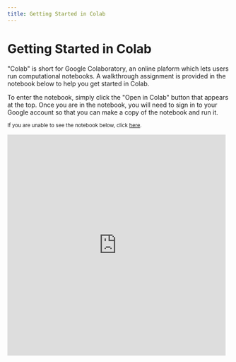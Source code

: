 ```yaml
---
title: Getting Started in Colab
---
```


# Getting Started in Colab

"Colab" is short for Google Colaboratory, an online plaform which lets users run computational notebooks. A walkthrough assignment is provided in the notebook below to help you get started in Colab.

To enter the notebook, simply click the "Open in Colab" button that appears at the top. Once you are in the notebook, you will need to sign in to your Google account so that you can make a copy of the notebook and run it.

<small>If you are unable to see the notebook below, click <a href='https://nbviewer.jupyter.org/github/jpskycak/aihigh/blob/master/intro-to-ai/codingBootcamp_gettingStartedInColab.ipynb'>here</a>.</small>

<iframe src="https://nbviewer.jupyter.org/github/jpskycak/aihigh/blob/master/intro-to-ai/codingBootcamp_gettingStartedInColab.ipynb" style="display: block; width: 98%; height: 500px;" frameborder="0" marginheight="0" marginwidth="0" align="center">Loading...</iframe>
